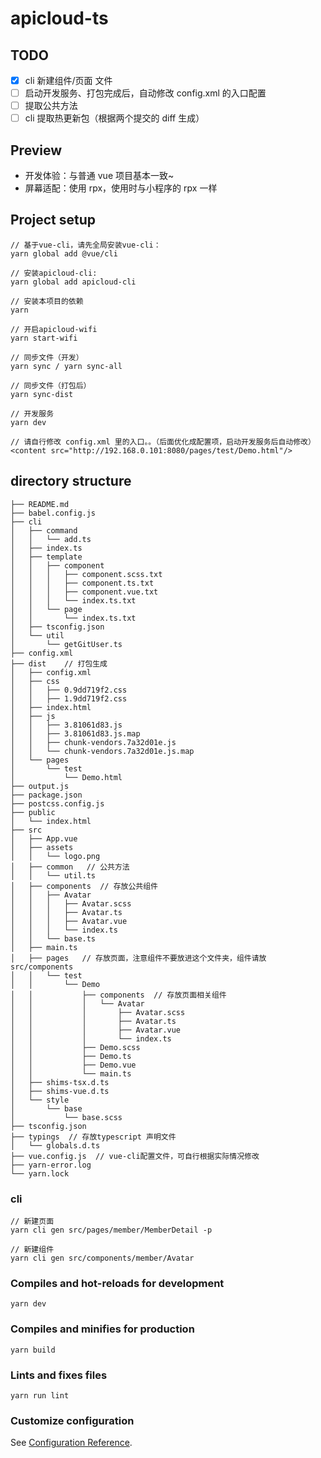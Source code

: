 # apicloud-ts

## TODO

-   [x] cli 新建组件/页面 文件
-   [ ] 启动开发服务、打包完成后，自动修改 config.xml 的入口配置
-   [ ] 提取公共方法
-   [ ] cli 提取热更新包（根据两个提交的 diff 生成）

## Preview

-   开发体验：与普通 vue 项目基本一致~
-   屏幕适配：使用 rpx，使用时与小程序的 rpx 一样

## Project setup

```
// 基于vue-cli，请先全局安装vue-cli：
yarn global add @vue/cli

// 安装apicloud-cli:
yarn global add apicloud-cli

// 安装本项目的依赖
yarn

// 开启apicloud-wifi
yarn start-wifi

// 同步文件（开发）
yarn sync / yarn sync-all

// 同步文件（打包后）
yarn sync-dist

// 开发服务
yarn dev

// 请自行修改 config.xml 里的入口。。（后面优化成配置项，启动开发服务后自动修改）
<content src="http://192.168.0.101:8080/pages/test/Demo.html"/>
```

## directory structure

```dir
├── README.md
├── babel.config.js
├── cli
│   ├── command
│   │   └── add.ts
│   ├── index.ts
│   ├── template
│   │   ├── component
│   │   │   ├── component.scss.txt
│   │   │   ├── component.ts.txt
│   │   │   ├── component.vue.txt
│   │   │   └── index.ts.txt
│   │   └── page
│   │       └── index.ts.txt
│   ├── tsconfig.json
│   └── util
│       └── getGitUser.ts
├── config.xml
├── dist    // 打包生成
│   ├── config.xml
│   ├── css
│   │   ├── 0.9dd719f2.css
│   │   ├── 1.9dd719f2.css
│   ├── index.html
│   ├── js
│   │   ├── 3.81061d83.js
│   │   ├── 3.81061d83.js.map
│   │   ├── chunk-vendors.7a32d01e.js
│   │   └── chunk-vendors.7a32d01e.js.map
│   └── pages
│       └── test
│           └── Demo.html
├── output.js
├── package.json
├── postcss.config.js
├── public
│   └── index.html
├── src
│   ├── App.vue
│   ├── assets
│   │   └── logo.png
│   ├── common   // 公共方法
│   │   └── util.ts
│   ├── components  // 存放公共组件
│   │   ├── Avatar
│   │   │   ├── Avatar.scss
│   │   │   ├── Avatar.ts
│   │   │   ├── Avatar.vue
│   │   │   └── index.ts
│   │   └── base.ts
│   ├── main.ts
│   ├── pages   // 存放页面，注意组件不要放进这个文件夹，组件请放 src/components
│   │   └── test
│   │       └── Demo
│   │           ├── components  // 存放页面相关组件
│   │           │   └── Avatar
│   │           │       ├── Avatar.scss
│   │           │       ├── Avatar.ts
│   │           │       ├── Avatar.vue
│   │           │       └── index.ts
│   │           ├── Demo.scss
│   │           ├── Demo.ts
│   │           ├── Demo.vue
│   │           └── main.ts
│   ├── shims-tsx.d.ts
│   ├── shims-vue.d.ts
│   └── style
│       └── base
│           └── base.scss
├── tsconfig.json
├── typings  // 存放typescript 声明文件
│   └── globals.d.ts
├── vue.config.js  // vue-cli配置文件，可自行根据实际情况修改
├── yarn-error.log
└── yarn.lock
```

### cli

```
// 新建页面
yarn cli gen src/pages/member/MemberDetail -p

// 新建组件
yarn cli gen src/components/member/Avatar
```

### Compiles and hot-reloads for development

```
yarn dev
```

### Compiles and minifies for production

```
yarn build
```

### Lints and fixes files

```
yarn run lint
```

### Customize configuration

See [Configuration Reference](https://cli.vuejs.org/config/).

